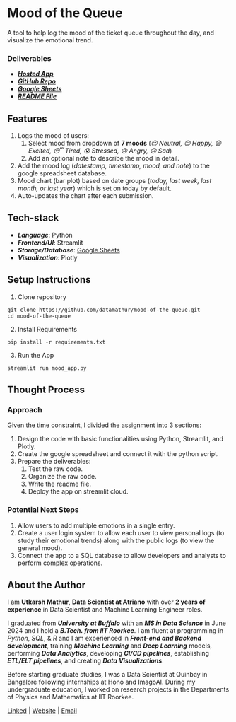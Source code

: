 # Mood of the Queue
A tool to help log the mood of the ticket queue throughout the day, and visualize the emotional trend.

### Deliverables
- ***[Hosted App](https://mood-of-the-queue-um.streamlit.app/)***
- ***[GitHub Repo](https://github.com/datamathur/mood-of-the-queue)***
- ***[Google Sheets](https://docs.google.com/spreadsheets/d/1bLnA-wFF987cenKfLPaCXHL6BK-fVd7Iht_Nypc-ATM/edit?usp=drive_link)***
- ***[README File](https://github.com/datamathur/mood-of-the-queue/blob/main/README.md)***

## Features
1. Logs the mood of users:
   1. Select mood from dropdown of **7 moods** (*😐 Neutral, 😊 Happy, 😄 Excited, 😴 Tired, 😰 Stressed, 😠 Angry, 😞 Sad*)
   2. Add an optional note to describe the mood in detail.
2. Add the mood log (*datestamp, timestamp, mood, and note*) to the google spreadsheet database.
3. Mood chart (bar plot) based on date groups (*today, last week, last month, or last year*) which is set on today by default.
4. Auto-updates the chart after each submission.

## Tech-stack
- ***Language***: Python
- ***Frontend/UI***: Streamlit
- ***Storage/Database***: [Google Sheets](https://docs.google.com/spreadsheets/d/1bLnA-wFF987cenKfLPaCXHL6BK-fVd7Iht_Nypc-ATM/edit?usp=drive_link)
- ***Visualization***: Plotly

## Setup Instructions
1. Clone repository
```
git clone https://github.com/datamathur/mood-of-the-queue.git
cd mood-of-the-queue
```
2. Install Requirements
```
pip install -r requirements.txt
```
3. Run the App
```
streamlit run mood_app.py
```

## Thought Process

### Approach
Given the time constraint, I divided the assignment into 3 sections:
1. Design the code with basic functionalities using Python, Streamlit, and Plotly.
2. Create the google spreadsheet and connect it with the python script.
3. Prepare the deliverables:
   1. Test the raw code.
   2. Organize the raw code.
   3. Write the readme file.
   4. Deploy the app on streamlit cloud.

### Potential Next Steps
1. Allow users to add multiple emotions in a single entry.
2. Create a user login system to allow each user to view personal logs (to study their emotional trends) along with the public logs (to view the general mood).
3. Connect the app to a SQL database to allow developers and analysts to perform complex operations.


## About the Author
I am **Utkarsh Mathur**, **Data Scientist at Atriano** with over **2 years of experience** in Data Scientist and Machine Learning Engineer roles. 

I graduated from ***University at Buffalo*** with an ***MS in Data Science*** in June 2024 and I hold a ***B.Tech. from IIT Roorkee***. I am fluent at programming in *Python*, *SQL*, & *R* and I am experienced in ***Front-end and Backend development***, training ***Machine Learning*** and ***Deep Learning*** models, performing ***Data Analytics***, developing ***CI/CD pipelines***, establishing ***ETL/ELT pipelines***, and creating ***Data Visualizations***.

Before starting graduate studies, I was a Data Scientist at Quinbay in Bangalore following internships at Hono and ImagoAI. During my undergraduate education, I worked on research projects in the Departments of Physics and Mathematics at IIT Roorkee.

[Linked](https://www.linkedin.com/in/utkarshmathur1024/) | [Website](https://datamathur.github.io/) | [Email](mailto:utkarsh.mathur@gmail.com)